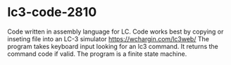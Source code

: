 # lc3-code-2810
Code written in assembly language for LC. 
Code works best by copying or inseting file into an LC-3 simulator https://wchargin.com/lc3web/
The program takes keyboard input looking for an lc3 command.  It returns the command code if valid.
The program is a finite state machine. 
